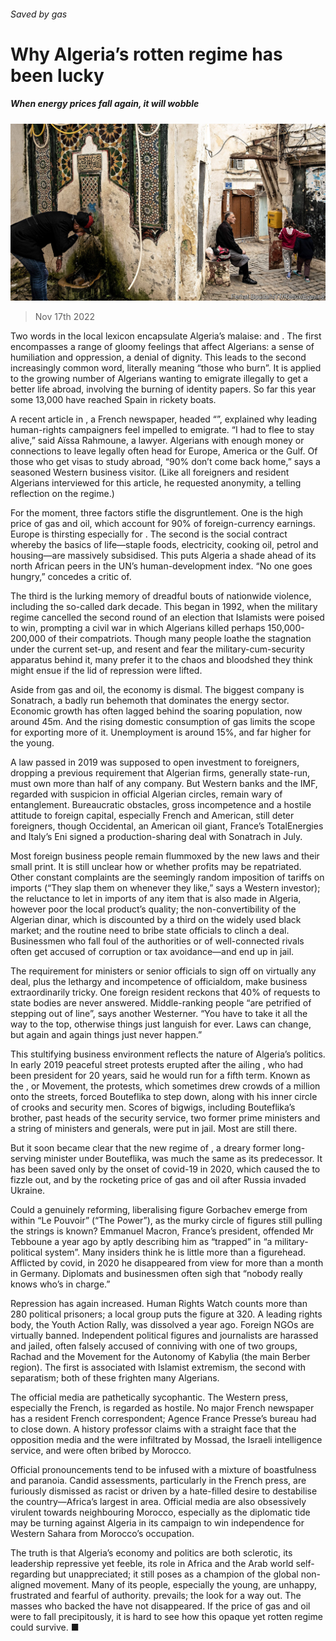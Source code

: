 ###### Saved by gas

# Why Algeria’s rotten regime has been lucky 

##### When energy prices fall again, it will wobble 

![image](images/20221119_MAP001.jpg) 

> Nov 17th 2022 

Two words in the local lexicon encapsulate Algeria’s malaise: and . The first encompasses a range of gloomy feelings that affect Algerians: a sense of humiliation and oppression, a denial of dignity. This leads to the second increasingly common word, literally meaning “those who burn”. It is applied to the growing number of Algerians wanting to emigrate illegally to get a better life abroad, involving the burning of identity papers. So far this year some 13,000 have reached Spain in rickety boats. 

A recent article in , a French newspaper, headed “”, explained why leading human-rights campaigners feel impelled to emigrate. “I had to flee to stay alive,” said Aïssa Rahmoune, a lawyer. Algerians with enough money or connections to leave legally often head for Europe, America or the Gulf. Of those who get visas to study abroad, “90% don’t come back home,” says a seasoned Western business visitor. (Like all foreigners and resident Algerians interviewed for this article, he requested anonymity, a telling reflection on the regime.)

For the moment, three factors stifle the disgruntlement. One is the high price of gas and oil, which account for 90% of foreign-currency earnings. Europe is thirsting especially for . The second is the social contract whereby the basics of life—staple foods, electricity, cooking oil, petrol and housing—are massively subsidised. This puts Algeria a shade ahead of its north African peers in the UN’s human-development index. “No one goes hungry,” concedes a critic of. 

The third is the lurking memory of dreadful bouts of nationwide violence, including the so-called dark decade. This began in 1992, when the military regime cancelled the second round of an election that Islamists were poised to win, prompting a civil war in which Algerians killed perhaps 150,000-200,000 of their compatriots. Though many people loathe the stagnation under the current set-up, and resent and fear the military-cum-security apparatus behind it, many prefer it to the chaos and bloodshed they think might ensue if the lid of repression were lifted. 

Aside from gas and oil, the economy is dismal. The biggest company is Sonatrach, a badly run behemoth that dominates the energy sector. Economic growth has often lagged behind the soaring population, now around 45m. And the rising domestic consumption of gas limits the scope for exporting more of it. Unemployment is around 15%, and far higher for the young. 

A law passed in 2019 was supposed to open investment to foreigners, dropping a previous requirement that Algerian firms, generally state-run, must own more than half of any company. But Western banks and the IMF, regarded with suspicion in official Algerian circles, remain wary of entanglement. Bureaucratic obstacles, gross incompetence and a hostile attitude to foreign capital, especially French and American, still deter foreigners, though Occidental, an American oil giant, France’s TotalEnergies and Italy’s Eni signed a production-sharing deal with Sonatrach in July. 

Most foreign business people remain flummoxed by the new laws and their small print. It is still unclear how or whether profits may be repatriated. Other constant complaints are the seemingly random imposition of tariffs on imports (“They slap them on whenever they like,” says a Western investor); the reluctance to let in imports of any item that is also made in Algeria, however poor the local product’s quality; the non-convertibility of the Algerian dinar, which is discounted by a third on the widely used black market; and the routine need to bribe state officials to clinch a deal. Businessmen who fall foul of the authorities or of well-connected rivals often get accused of corruption or tax avoidance—and end up in jail.

The requirement for ministers or senior officials to sign off on virtually any deal, plus the lethargy and incompetence of officialdom, make business extraordinarily tricky. One foreign resident reckons that 40% of requests to state bodies are never answered. Middle-ranking people “are petrified of stepping out of line”, says another Westerner. “You have to take it all the way to the top, otherwise things just languish for ever. Laws can change, but again and again things just never happen.” 

This stultifying business environment reflects the nature of Algeria’s politics. In early 2019 peaceful street protests erupted after the ailing , who had been president for 20 years, said he would run for a fifth term. Known as the , or Movement, the protests, which sometimes drew crowds of a million onto the streets, forced Bouteflika to step down, along with his inner circle of crooks and security men. Scores of bigwigs, including Bouteflika’s brother, past heads of the security service, two former prime ministers and a string of ministers and generals, were put in jail. Most are still there.

But it soon became clear that the new regime of , a dreary former long-serving minister under Bouteflika, was much the same as its predecessor. It has been saved only by the onset of covid-19 in 2020, which caused the to fizzle out, and by the rocketing price of gas and oil after Russia invaded Ukraine. 

Could a genuinely reforming, liberalising figure  Gorbachev emerge from within “Le Pouvoir” (“The Power”), as the murky circle of figures still pulling the strings is known? Emmanuel Macron, France’s president, offended Mr Tebboune a year ago by aptly describing him as “trapped” in “a military-political system”. Many insiders think he is little more than a figurehead. Afflicted by covid, in 2020 he disappeared from view for more than a month in Germany. Diplomats and businessmen often sigh that “nobody really knows who’s in charge.”

Repression has again increased. Human Rights Watch counts more than 280 political prisoners; a local group puts the figure at 320. A leading rights body, the Youth Action Rally, was dissolved a year ago. Foreign NGOs are virtually banned. Independent political figures and journalists are harassed and jailed, often falsely accused of conniving with one of two groups, Rachad and the Movement for the Autonomy of Kabylia (the main Berber region). The first is associated with Islamist extremism, the second with separatism; both of these frighten many Algerians. 

The official media are pathetically sycophantic. The Western press, especially the French, is regarded as hostile. No major French newspaper has a resident French correspondent; Agence France Presse’s bureau had to close down. A history professor claims with a straight face that the opposition media and the were infiltrated by Mossad, the Israeli intelligence service, and were often bribed by Morocco.

Official pronouncements tend to be infused with a mixture of boastfulness and paranoia. Candid assessments, particularly in the French press, are furiously dismissed as racist or driven by a hate-filled desire to destabilise the country—Africa’s largest in area. Official media are also obsessively virulent towards neighbouring Morocco, especially as the diplomatic tide may be turning against Algeria in its campaign to win independence for Western Sahara from Morocco’s occupation. 

The truth is that Algeria’s economy and politics are both sclerotic, its leadership repressive yet feeble, its role in Africa and the Arab world self-regarding but unappreciated; it still poses as a champion of the global non-aligned movement. Many of its people, especially the young, are unhappy, frustrated and fearful of authority. prevails; the  look for a way out. The masses who backed the have not disappeared. If the price of gas and oil were to fall precipitously, it is hard to see how this opaque yet rotten regime could survive. ■

